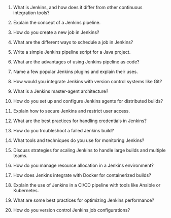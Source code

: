   1.	What is Jenkins, and how does it differ from other continuous integration tools?
	
 2.	Explain the concept of a Jenkins pipeline.
	
 3.	How do you create a new job in Jenkins?
	
 4.	What are the different ways to schedule a job in Jenkins?
	
 5.	Write a simple Jenkins pipeline script for a Java project.
	
 6.	What are the advantages of using Jenkins pipeline as code?
	
 7.	Name a few popular Jenkins plugins and explain their uses.
	
 8.	How would you integrate Jenkins with version control systems like Git?
	
 9.	What is a Jenkins master-agent architecture?
	
 10.	How do you set up and configure Jenkins agents for distributed builds?
	
 11.	Explain how to secure Jenkins and restrict user access.
	
 12.	What are the best practices for handling credentials in Jenkins?
	
 13.	How do you troubleshoot a failed Jenkins build?
	
 14.	What tools and techniques do you use for monitoring Jenkins?
	
 15.	Discuss strategies for scaling Jenkins to handle large builds and multiple teams.
	
 16.	How do you manage resource allocation in a Jenkins environment?
	
 17.	How does Jenkins integrate with Docker for containerized builds?
	
 18.	Explain the use of Jenkins in a CI/CD pipeline with tools like Ansible or Kubernetes.
	
 19.	What are some best practices for optimizing Jenkins performance?
	
 20.	How do you version control Jenkins job configurations?
